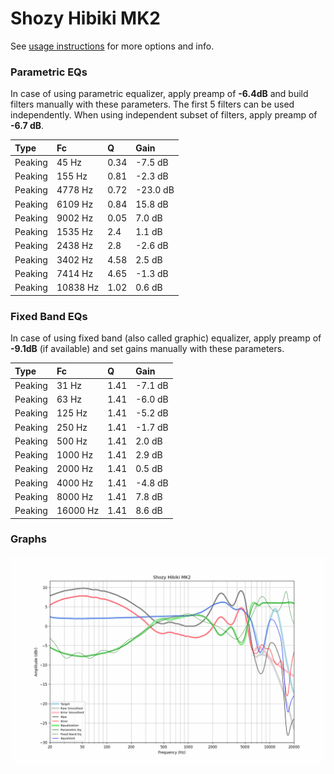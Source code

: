 # Shozy Hibiki MK2
See [usage instructions](https://github.com/jaakkopasanen/AutoEq#usage) for more options and info.

### Parametric EQs
In case of using parametric equalizer, apply preamp of **-6.4dB** and build filters manually
with these parameters. The first 5 filters can be used independently.
When using independent subset of filters, apply preamp of **-6.7 dB**.

| Type    | Fc       |    Q | Gain     |
|:--------|:---------|:-----|:---------|
| Peaking | 45 Hz    | 0.34 | -7.5 dB  |
| Peaking | 155 Hz   | 0.81 | -2.3 dB  |
| Peaking | 4778 Hz  | 0.72 | -23.0 dB |
| Peaking | 6109 Hz  | 0.84 | 15.8 dB  |
| Peaking | 9002 Hz  | 0.05 | 7.0 dB   |
| Peaking | 1535 Hz  | 2.4  | 1.1 dB   |
| Peaking | 2438 Hz  | 2.8  | -2.6 dB  |
| Peaking | 3402 Hz  | 4.58 | 2.5 dB   |
| Peaking | 7414 Hz  | 4.65 | -1.3 dB  |
| Peaking | 10838 Hz | 1.02 | 0.6 dB   |

### Fixed Band EQs
In case of using fixed band (also called graphic) equalizer, apply preamp of **-9.1dB**
(if available) and set gains manually with these parameters.

| Type    | Fc       |    Q | Gain    |
|:--------|:---------|:-----|:--------|
| Peaking | 31 Hz    | 1.41 | -7.1 dB |
| Peaking | 63 Hz    | 1.41 | -6.0 dB |
| Peaking | 125 Hz   | 1.41 | -5.2 dB |
| Peaking | 250 Hz   | 1.41 | -1.7 dB |
| Peaking | 500 Hz   | 1.41 | 2.0 dB  |
| Peaking | 1000 Hz  | 1.41 | 2.9 dB  |
| Peaking | 2000 Hz  | 1.41 | 0.5 dB  |
| Peaking | 4000 Hz  | 1.41 | -4.8 dB |
| Peaking | 8000 Hz  | 1.41 | 7.8 dB  |
| Peaking | 16000 Hz | 1.41 | 8.6 dB  |

### Graphs
![](./Shozy%20Hibiki%20MK2.png)